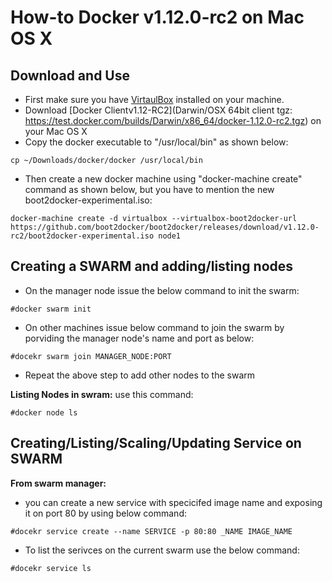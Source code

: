 # How-to Docker v1.12.0-rc2 on Mac OS X 
##  Download and Use 
* First make sure you have [VirtaulBox](https://www.virtualbox.org/wiki/Downloads) installed on your machine.
* Download [Docker Clientv1.12-RC2](Darwin/OSX 64bit client tgz: https://test.docker.com/builds/Darwin/x86_64/docker-1.12.0-rc2.tgz) on your Mac OS X
* Copy the docker executable to "/usr/local/bin" as shown below:
```
cp ~/Downloads/docker/docker /usr/local/bin
```
* Then create a new docker machine using "docker-machine create" command as shown below, but you have to mention the new boot2docker-experimental.iso:
```
docker-machine create -d virtualbox --virtualbox-boot2docker-url https://github.com/boot2docker/boot2docker/releases/download/v1.12.0-rc2/boot2docker-experimental.iso node1
```

## Creating a SWARM and adding/listing nodes
* On the manager node issue the below command to init the swarm:
```
#docker swarm init
```

* On other machines issue below command to join the swarm by porviding the manager node's name and port as below:
```
#docekr swarm join MANAGER_NODE:PORT 
```

* Repeat the above step to add other nodes to the swarm

**Listing Nodes in swram:**
use this command: 
```
#docker node ls
``` 


## Creating/Listing/Scaling/Updating Service on SWARM
**From swarm manager:**
* you can create a new service with specicifed image name and exposing it on port 80 by using below command:
```
#docekr service create --name SERVICE -p 80:80 _NAME IMAGE_NAME
```
* To list the serivces on the current swarm use the below command:
```
#docekr service ls
``` 


